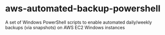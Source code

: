 aws-automated-backup-powershell
===============================

A set of Windows PowerShell scripts to enable automated daily/weekly backups (via snapshots) on AWS EC2 Windows instances
